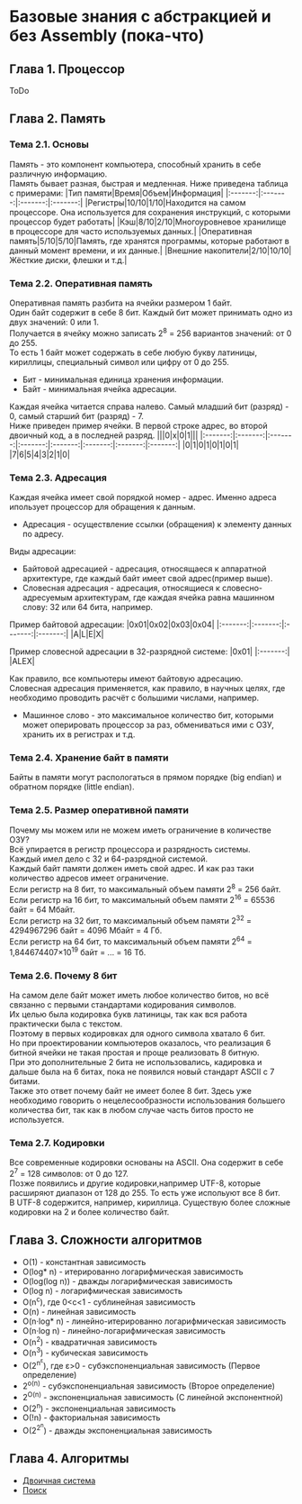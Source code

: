 # Базовые знания с абстракцией и без Assembly (пока-что)
## Глава 1. Процессор
ToDo
## Глава 2. Память
### Тема 2.1. Основы
Память - это компонент компьютера, способный хранить в себе различную информацию.  
Память бывает разная, быстрая и медленная. Ниже приведена таблица с примерами:
|Тип памяти|Время|Объем|Информация|
|:-------:|:-------:|:-------:|:-------:|
|Регистры|10/10|1/10|Находится на самом процессоре. Она используется для сохранения инструкций, с которыми процессор будет работать|
|Кэш|8/10|2/10|Многоуровневое хранилище в процессоре для часто используемых данных.|
|Оперативная память|5/10|5/10|Память, где хранятся программы, которые работают в данный момент времени, и их данные.|
|Внешние накопители|2/10|10/10|Жёсткие диски, флешки и т.д.|
### Тема 2.2. Оперативная память
Оперативная память разбита на ячейки размером 1 байт.  
Один байт содержит в себе 8 бит. Каждый бит может принимать одно из двух значений: 0 или 1.  
Получается в ячейку можно записать 2<sup>8</sup> = 256 вариантов значений: от 0 до 255.  
То есть 1 байт может содержать в себе любую букву латиницы, кириллицы, специальный символ или цифру от 0 до 255.
- Бит - минимальная единица хранения информации.  
- Байт - минимальная ячейка адресации.  

Каждая ячейка читается справа налево. Самый младший бит (разряд) - 0, самый старший бит (разряд) - 7.  
Ниже приведен пример ячейки. В первой строке адрес, во второй двоичный код, а в последней разряд.
|||0|x|0|1|||
|:-------:|:-------:|:-------:|:-------:|:-------:|:-------:|:-------:|:-------:|
|0|1|0|1|0|1|0|1|
|7|6|5|4|3|2|1|0|
### Тема 2.3. Адресация
Каждая ячейка имеет свой порядкой номер - адрес. Именно адреса ипользует процессор для обращения к данным.
- Адресация - осуществление ссылки (обращения) к элементу данных по адресу.  

Виды адресации:
- Байтовой адресацией - адресация, относящаеся к аппаратной архитектуре, где каждый байт имеет свой адрес(пример выше).
- Словесная адресация - адресация, относящиеся к словесно-адресуемым архитектурам, где каждая ячейка равна машинном слову: 32 или 64 бита, например.  

Пример байтовой адресации:
|0х01|0х02|0х03|0х04|
|:-------:|:-------:|:-------:|:-------:|
|A|L|E|X|

Пример словесной адресации в 32-разрядной системе:
|0x01|
|:-------:|
|ALEX|

Как правило, все компьютеры имеют байтовую адресацию.  
Словесная адресация применяется, как правило, в научных целях, где необходимо проводить расчёт с большими числами, например.
- Машинное слово - это максимальное количество бит, которыми может оперировать процессор за раз, обмениваться ими с ОЗУ, хранить их в регистрах и т.д.
### Тема 2.4. Хранение байт в памяти
Байты в памяти могут распологаться в прямом порядке (big endian) и обратном порядке (little endian).
### Тема 2.5. Размер оперативной памяти
Почему мы можем или не можем иметь ограничение в количестве ОЗУ?  
Всё упирается в регистр процессора и разрядность системы.  
Каждый имел дело с 32 и 64-разрядной системой.  
Каждый байт памяти должен иметь свой адрес. И как раз таки количество адресов имеет ограничение.  
Если регистр на 8 бит, то максимальный объем памяти 2<sup>8</sup> = 256 байт.  
Если регистр на 16 бит, то максимальный объем памяти 2<sup>16</sup> = 65536 байт = 64 Мбайт.  
Если регистр на 32 бит, то максимальный объем памяти 2<sup>32</sup> = 4294967296 байт = 4096 Мбайт = 4 Гб.  
Если регистр на 64 бит, то максимальный объем памяти 2<sup>64</sup> = 1,844674407×10<sup>19</sup> байт = ... = 16 Тб.
### Тема 2.6. Почему 8 бит  
На самом деле байт может иметь любое количество битов, но всё связанно с первыми стандартами кодирования символов.  
Их целью была кодировка букв латиницы, так как вся работа практически была с текстом.  
Поэтому в первых кодировках для одного символа хватало 6 бит.  
Но при проектировании компьютеров оказалось, что реализация 6 битной ячейки не такая простая и проще реализовать 8 битную.  
При это дополнительные 2 бита не использовались, кадировка и дальше была на 6 битах, пока не появился новый стандарт ASCII с 7 битами.  
Также это ответ почему байт не имеет более 8 бит. Здесь уже необходимо говорить о нецелесообразности использования большего количества бит, так как в любом случае часть битов просто не используется.
### Тема 2.7. Кодировки
Все современные кодировки основаны на ASCII. Она содержит в себе 2<sup>7</sup> = 128 символов: от 0 до 127.  
Позже появились и другие кодировки,например UTF-8, которые расширяют диапазон от 128 до 255. То есть уже испольуют все 8 бит.  
В UTF-8 содержится, например, кириллица.
Существую более сложные кодировки на 2 и более количество байт.
## Глава 3. Сложности алгоритмов
- O(1) - константная зависимость
- O(log* n) - итерированно логарифмическая зависимость
- O(log(log n)) - дважды логарифмическая зависимость
- O(log n) - логарифмическая зависимость
- O(n<sup>с</sup>), где 0<c<1 - сублинейная зависимость
- O(n) - линейная зависимость
- O(n·log* n) - линейно-итерированно логарифмическая зависимость
- O(n·log n) - линейно-логарифмическая зависимость
- O(n<sup>2</sup>) - квадратичная зависимость
- O(n<sup>3</sup>) - кубическая зависимость
- O(2<sup>n<sup>ε</sup></sup>), где ε>0 - cубэкспоненциальная зависимость (Первое определение)
- 2<sup>o(n)</sup> - cубэкспоненциальная зависимость (Второе определение)
- 2<sup>O(n)</sup> - экспоненциальная зависимость (С линейной экспонентной)
- O(2<sup>n</sup>) - экспоненциальная зависимость
- O(!n) - факториальная зависимость
- O(2<sup>2<sup>n</sup></sup>) - дважды экспоненциальная зависимость
## Глава 4. Алгоритмы
- [Двоичная система](./Binary#readme)
- [Поиск](./Search#readme)
